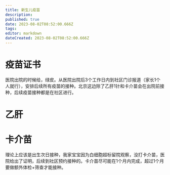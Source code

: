```yaml
---
title: 新生儿疫苗
description: 
published: true
date: 2023-08-02T08:52:00.666Z
tags: 
editor: markdown
dateCreated: 2023-08-02T08:52:00.666Z
---
```


# 疫苗证书
医院出院的时候给，绿皮。从医院出院后3个工作日内到社区门诊报道（家长1个人就行），安排后续所有疫苗的接种。北京这边除了乙肝1针和卡介苗会在出院前接种，后续疫苗接种都是在社区进行。

# 乙肝

# 卡介苗
理论上应该是出生次日接种，我家宝宝因为白细胞超标留院观察，没打卡介苗，医院给出了证明，后续到社区预约接种的。卡介苗尽可能在1个月内完成，超过1个月要做额外体检+筛查才能接种。